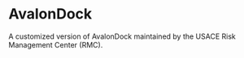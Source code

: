 # AvalonDock
A customized version of AvalonDock maintained by the USACE Risk Management Center (RMC).
